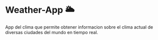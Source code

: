 # Weather-App 🌥️
App del clima que permite obtener informacion sobre el clima actual de diversas ciudades del mundo en tiempo real.



